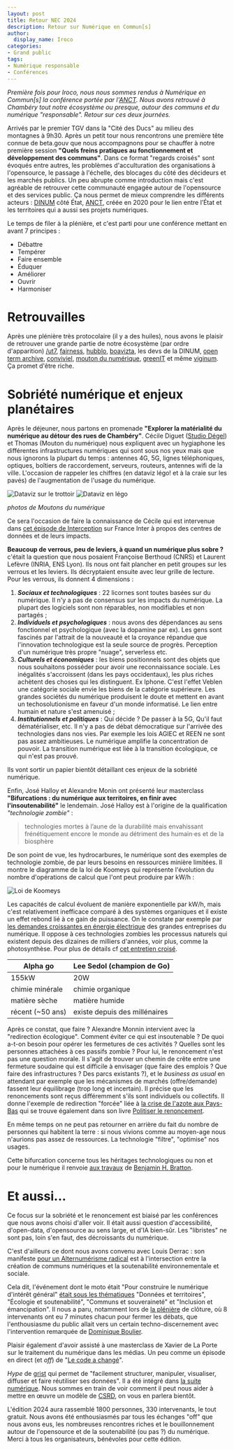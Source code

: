 ```yaml
---
layout: post
title: Retour NEC 2024
description: Retour sur Numérique en Commun[s]
author:
  display_name: Iroco
categories:
- Grand public
tags:
- Numérique responsable
- Conférences
---
```

_Première fois pour Iroco, nous nous sommes rendus à Numérique en Commun[s] la conférence portée par l'[ANCT](https://agence-cohesion-territoires.gouv.fr/). Nous avons retrouvé à Chambéry tout notre écosystème ou presque, autour des communs et du numérique "responsable". Retour sur ces deux journées._

Arrivés par le premier TGV dans la "Cité des Ducs" au milieu des montagnes à 9h30. Après un petit tour nous rencontrons une première tête connue de beta.gouv que nous accompagnons pour se chauffer à notre première session **"Quels freins pratiques au fonctionnement et développement des communs"**. Dans ce format "regards croisés" sont évoqués entre autres, les problèmes d'acculturation des organisations à l'opensource, le passage à l'échelle, des blocages du côté des décideurs et les marchés publics. Un peu abrupte comme introduction mais c'est agréable de retrouver cette communauté engagée autour de l'opensource et des services public. Ça nous permet de mieux comprendre les différents acteurs : [DINUM](https://www.numerique.gouv.fr/dinum/) côté État, [ANCT](https://agence-cohesion-territoires.gouv.fr/), créée en 2020 pour le lien entre l’État et les territoires qui a aussi ses projets numériques.

Le temps de filer à la plénière, et c'est parti pour une conférence mettant en avant 7 principes&nbsp;:

* Débattre
* Tempérer
* Faire ensemble
* Éduquer
* Améliorer
* Ouvrir
* Harmoniser

# Retrouvailles

Après une plénière très protocolaire (il y a des huiles), nous avons le plaisir de retrouver une grande partie de notre écosystème (par ordre d'apparition) [/ut7](https://ut7.fr/), [fairness](https://fairness.coop), [hubblo](https://hubblo.org/), [boavizta](https://boavizta.org/), les devs de la DINUM, [open term archive](https://opentermsarchive.org), [conviviel](https://www.conviviel.org/), [mouton du numérique](https://mouton-numerique.org/), [greenIT](https://www.greenit.fr/) et même [viginum](https://www.sgdsn.gouv.fr/notre-organisation/composantes/service-de-vigilance-et-protection-contre-les-ingerences-numeriques). Ça promet d'être riche.

# Sobriété numérique et enjeux planétaires

Après le déjeuner, nous partons en promenade **"Explorer la matérialité du numérique au détour des rues de Chambéry"**. Cécile Diguet ([Studio Dégel](https://studiodegel.com/)) et Thomas (Mouton du numérique) nous expliquent avec un hygiaphone les différentes infrastructures numériques qui sont sous nos yeux mais que nous ignorons la plupart du temps : antennes 4G, 5G, lignes téléphoniques, optiques, boîtiers de raccordement, serveurs, routeurs, antennes wifi de la ville. L'occasion de rappeler les chiffres (en dataviz légo! et à la craie sur les pavés) de l'augmentation de l'usage du numérique.

![Dataviz sur le trottoir](/images/nec2024/trottoir.png)
![Dataviz en légo](/images/nec2024/lego.png)

*photos de Moutons du numérique*

Ce sera l'occasion de faire la connaissance de Cécile qui est intervenue dans [cet épisode de Interception](https://www.radiofrance.fr/franceinter/podcasts/interception/interception-du-dimanche-22-septembre-2024-8847789) sur France Inter à propos des centres de données et de leurs impacts.

**Beaucoup de verrous, peu de leviers, à quand un numérique plus sobre ?** c'était la question que nous posaient Françoise Berthoud (CNRS) et Laurent Lefèvre (INRIA, ENS Lyon). Ils nous ont fait plancher en petit groupes sur les verrous et les leviers. Ils décryptaient ensuite avec leur grille de lecture. Pour les verrous, ils donnent 4 dimensions :

1. ***Sociaux et technologiques*** : 22 licornes sont toutes basées sur du numérique. Il n'y a pas de consensus sur les impacts du numérique. La plupart des logiciels sont non réparables, non modifiables et non partagés ;
2. ***Individuels et psychologiques*** : nous avons des dépendances au sens fonctionnel et psychologique (avec la dopamine par ex). Les gens sont fascinés par l'attrait de la nouveauté et la croyance répandue que l'innovation technologique est la seule source de progrès. Perception d'un numérique très propre "nuage", serverless etc.
3. ***Culturels et économiques*** : les biens positionnels sont des objets que nous souhaitons posséder pour avoir une reconnaissance sociale. Les inégalités s'accroissent (dans les pays occidentaux), les plus riches achètent des choses qui les distinguent. Ex Iphone. C'est l'effet Veblen une catégorie sociale envie les biens de la catégorie supérieure. Les grandes sociétés du numérique produisent le doute et mettent en avant un techosolutionisme en faveur d'un monde informatisé. Le lien entre humain et nature s'est amenuisé ;
4. ***Institutionnels et politiques*** : Qui décide ? De passer à la 5G, Qu'il faut dématérialiser, etc. Il n'y a pas de débat démocratique sur l'arrivée des technologies dans nos vies. Par exemple les lois AGIEC et REEN ne sont pas assez ambitieuses. Le numérique amplifie la concentration de pouvoir. La transition numérique est liée à la transition écologique, ce qui n'est pas prouvé.

Ils vont sortir un papier bientôt détaillant ces enjeux de la sobriété numérique.

Enfin, José Halloy et Alexandre Monin ont présenté leur masterclass **"Bifurcations : du numérique aux territoires, en finir avec l'insoutenabilité"** le lendemain. José Halloy est à l'origine de la qualification *"technologie zombie"* :

> technologies mortes à l’aune de la durabilité mais envahissant frénétiquement encore le monde au détriment des humain·es et de la biosphère

De son point de vue, les hydrocarbures, le numérique sont des exemples de technologie zombie, de par leurs besoins en ressources minière limitées. Il montre le diagramme de la loi de Koomeys qui représente l'évolution du nombre d'opérations de calcul que l'ont peut produire par kW/h :

![Loi de Koomeys](/images/nec2024/Koomeys_law_graph.jpg)

Les capacités de calcul évoluent de manière exponentielle par kW/h, mais c'est relativement inefficace comparé à des systèmes organiques et il existe un effet rebond lié à ce gain de puissance. On le constate par exemple par [les demandes croissantes en énergie électrique](https://www.bloomberg.com./graphics/2024-ai-data-centers-power-grids/?srnd=undefined) des grandes entreprises du numérique. Il oppose à ces technologies zombies les processus naturels qui existent depuis des dizaines de milliers d'années, voir plus, comme la photosynthèse. Pour plus de détails cf [cet entretien croisé](https://www.ritimo.org/Au-dela-du-low-tech-technologies-zombies-soutenabilite-et-inventions).

| Alpha go | Lee Sedol (champion de Go) |
| ------- | ----------- |
| 155kW | 20W |
| chimie minérale | chimie organique |
| matière sèche | matière humide |
| récent (~50 ans) | existe depuis des millénaires |

Après ce constat, que faire ? Alexandre Monnin intervient avec la "redirection écologique". Comment éviter ce qui est insoutenable ? De quoi a-t-on besoin pour opérer les fermetures de ces activités ? Quelles sont les personnes attachées à ces passifs zombie ? Pour lui, le renoncement n'est pas une question morale. Il s'agit de trouver un chemin de crête entre une fermeture soudaine qui est difficile à envisager (que faire des emplois ? Que faire des infrastructures ? Des parcs existants ?), et le *business as usual* en attendant par exemple que les mécanismes de marchés (offre/demande) fassent leur équilibrage (trop long et incertain). Il précise que les renoncements sont reçus différemment s'ils sont individuels ou collectifs. Il donne l'exemple de redirection "forcée" liée à [la crise de l'azote aux Pays-Bas](https://www.youtube.com/watch?v=NMvi_gocBtA) qui se trouve également dans son livre [Politiser le renoncement](https://www.babelio.com/livres/Monnin-Politiser-le-renoncement/1490735).

En même temps on ne peut pas retourner en arrière du fait du nombre de personnes qui habitent la terre : si nous vivions comme au moyen-age nous n'aurions pas assez de ressources. La technologie "filtre", "optimise" nos usages.

Cette bifurcation concerne tous les héritages technologiques ou non et pour le numérique il renvoie [aux travaux](https://thenewnormal.strelka.com) de [Benjamin H. Bratton](https://en.wikipedia.org/wiki/Benjamin_H._Bratton).

# Et aussi...

Ce focus sur la sobriété et le renoncement est biaisé par les conférences que nous avons choisi d'aller voir. Il était aussi question d'accessibilité, d'open-data, d'opensource au sens large, et d'IA bien-sûr. Les "libristes" ne sont pas, loin s'en faut, des décroissants du numérique.

C'est d'ailleurs ce dont nous avons convenu avec Louis Derrac : son manifeste [pour un Alternumérisme radical](https://louisderrac.com/alternumerisme-radical/) est à l'intersection entre la création de communs numériques et la soutenabilité environnementale et sociale.

Cela dit, l'événement dont le moto était "Pour construire le numérique d'intérêt général" [était sous les thématiques](https://www.youtube.com/watch?v=2QU4rC8sg2U) "Données et territoires", "Écologie et soutenabilité", "Communs et souveraineté" et "Inclusion et émancipation". Il nous a paru, notamment lors de [la plénière](https://www.youtube.com/watch?v=232N7zhp2fQ) de clôture, où 8 intervenants ont eu 7 minutes chacun pour fermer les débats, que l'enthousiasme du public allait vers un certain techno-discernement avec l'intervention remarquée de [Dominique Boulier](https://fr.wikipedia.org/wiki/Dominique_Boullier).

Plaisir également d'avoir assisté à une masterclass de Xavier de La Porte sur le traitement du numérique dans les médias. Un peu comme un épisode en direct (et *off*) de "[Le code a changé](https://www.radiofrance.fr/franceinter/podcasts/le-code-a-change)".

*Hype* de [grist](https://www.getgrist.com/) qui permet de "facilement structurer, manipuler, visualiser, diffuser et faire réutiliser ses données". Il a été intégré dans [la suite numérique](https://lasuite.numerique.gouv.fr/). Nous sommes en train de voir comment il peut nous aider à mettre en œuvre un modèle de [CSRD](https://finance.ec.europa.eu/capital-markets-union-and-financial-markets/company-reporting-and-auditing/company-reporting/corporate-sustainability-reporting_en), on vous en parlera bientôt.

L'édition 2024 aura rassemblé 1800 personnes, 330 intervenants, le tout gratuit. Nous avons été enthousiasmés par tous les échanges "off" que nous avons eus, les nombreuses rencontres riches et le bouillonnement autour de l'opensource et de la soutenabilité (ou pas&nbsp;?) du numérique. Merci à tous les organisateurs, bénévoles pour cette édition.
